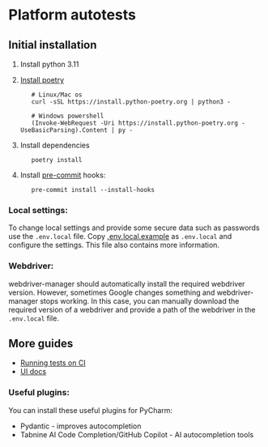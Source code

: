 # Platform autotests

## Initial installation

1. Install python 3.11
2. [Install poetry](https://python-poetry.org/docs/#installing-with-the-official-installer)

   ```shell
      # Linux/Mac os
      curl -sSL https://install.python-poetry.org | python3 -
   ```
   ```shell
      # Windows powershell
      (Invoke-WebRequest -Uri https://install.python-poetry.org -UseBasicParsing).Content | py -
   ```
3. Install dependencies
   ```shell
      poetry install
   ```
4. Install [pre-commit](https://pre-commit.com) hooks:
   ```shell
      pre-commit install --install-hooks
   ```

### Local settings:
To change local settings and provide some secure data such as passwords use the `.env.local` file.
Copy [.env.local.example](.env.local.example) as `.env.local` and configure the settings.
This file also contains more information.

### Webdriver:
webdriver-manager should automatically install the required webdriver version.
However, sometimes Google changes something and webdriver-manager stops working. In this case, you can manually
download the required version of a webdriver and provide a path of the webdriver in the `.env.local` file.

## More guides

* <u>[Running tests on CI](docs/RunTests.md)</u>
* <u>[UI docs](docs/UI.md)</u>

### Useful plugins:

You can install these useful plugins for PyCharm:
* Pydantic - improves autocompletion
* Tabnine AI Code Completion/GitHub Copilot - AI autocompletion tools
